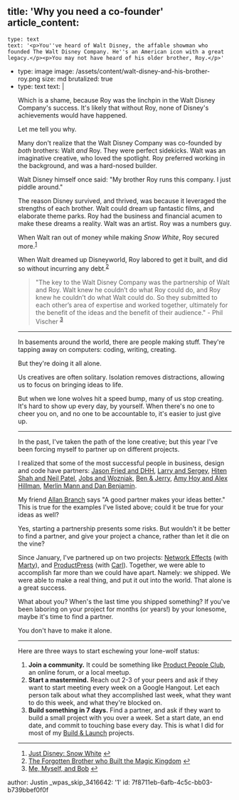 title: 'Why you need a co-founder'
article_content:
  -
    type: text
    text: '<p>You''ve heard of Walt Disney, the affable showman who founded The Walt Disney Company. He''s an American icon with a great legacy.</p><p>You may not have heard of his older brother, Roy.</p>'
  -
    type: image
    image: /assets/content/walt-disney-and-his-brother-roy.png
    size: md
    brutalized: true
  -
    type: text
    text: |
      <p>Which is a shame, because Roy was the linchpin in the Walt Disney Company's success. It's likely that without Roy, none of Disney's achievements would have happened.</p><p>Let me tell you why.</p><p>Many don't realize that the Walt Disney Company was co-founded by <em>both</em> brothers: Walt <em>and</em> Roy. They were perfect sidekicks. Walt was an imaginative creative, who loved the spotlight. Roy preferred working in the background, and was a hard-nosed builder.</p><p>Walt Disney himself once said: "My brother Roy runs this company. I just piddle around."</p><p>The reason Disney survived, and thrived, was because it leveraged the strengths of each brother. Walt could dream up fantastic films, and elaborate theme parks. Roy had the business and financial acumen to make these dreams a reality. Walt was an artist. Roy was a numbers guy.</p><p>When Walt ran out of money while making <em>Snow White</em>, Roy secured more.<sup><a href="#fn-1147-2">1</a></sup></p><p>When Walt dreamed up Disneyworld, Roy labored to get it built, and did so without incurring any debt.<sup><a href="#fn-1147-1">2</a></sup></p><blockquote><p>
        "The key to the Walt Disney Company was the partnership of Walt and Roy. Walt knew he couldn’t do what Roy could do, and Roy knew he couldn’t do what Walt could do. So they submitted to each other’s area of expertise and worked together, ultimately for the benefit of the ideas and the benefit of their audience." - Phil Vischer <sup><a href="#fn-1147-3">3</a></sup>
      </p></blockquote><hr><p>In basements around the world, there are people making stuff. They're tapping away on computers: coding, writing, creating.</p><p>But they're doing it all alone.</p><p>Us creatives are often solitary. Isolation removes distractions, allowing us to focus on bringing ideas to life.</p><p>But when we lone wolves hit a speed bump, many of us stop creating. It's hard to show up every day, by yourself. When there's no one to cheer you on, and no one to be accountable to, it's easier to just give up.</p><hr><p>In the past, I've taken the path of the lone creative; but this year I've been forcing myself to partner up on different projects.</p><p>I realized that some of the most successful people in business, design and code have partners: <a href="http://basecamp.com">Jason Fried and DHH</a>, <a href="http://google.com">Larry and Sergey</a>, <a href="http://kissmetrics.com">Hiten Shah and Neil Patel</a>, <a href="http://apple.com">Jobs and Wozniak</a>, <a href="http://www.benjerry.com/">Ben &amp; Jerry</a>, <a href="http://30x500.com">Amy Hoy and Alex Hillman</a>, <a href="http://5by5.tv/b2w">Merlin Mann and Dan Benjamin</a>.</p><p>My friend <a href="http://lesseverything.com/bio/">Allan Branch</a> says "A good partner makes your ideas better." This is true for the examples I've listed above; could it be true for your ideas as well?</p><p>Yes, starting a partnership presents some risks. But wouldn't it be better to find a partner, and give your project a chance, rather than let it die on the vine?</p><p>Since January, I've partnered up on two projects: <a href="http://networkeffects.me">Network Effects</a> (with <a href="http://code-ninja.org">Marty</a>), and <a href="http://productpress.me">ProductPress</a> (with <a href="http://carlalexander.ca">Carl</a>). Together, we were able to accomplish far more than we could have apart. Namely: we shipped. We were able to make a real thing, and put it out into the world. That alone is a great success.</p><p>What about you? When's the last time you shipped something? If you've been laboring on your project for months (or years!) by your lonesome, maybe it's time to find a partner.</p><p>You don't have to make it alone.</p><hr><p>Here are three ways to start eschewing your lone-wolf status:</p><ol><li><strong>Join a community.</strong> It could be something like <a href="http://productpeople.club">Product People Club</a>, an online forum, or a local meetup.</li><li><strong>Start a mastermind.</strong> Reach out 2-3 of your peers and ask if they want to start meeting every week on a Google Hangout. Let each person talk about what they accomplished last week, what they want to do this week, and what they're blocked on.</li><li><strong>Build something in 7 days.</strong> Find a partner, and ask if they want to build a small project with you over a week. Set a start date, an end date, and commit to touching base every day. This is what I did for most of my <a href="http://buildandlaunch.net">Build &amp; Launch</a> projects.</li></ol><hr><ol><li>
      <a href="http://www.justdisney.com/Features/snow_white/">Just Disney: Snow White</a>&nbsp;<a href="#fnref-1147-2">↩</a>
      </li><li>
      <a href="http://www.mouseplanet.com/9562/The_Forgotten_Brother_Who_Built_a_Magic_Kingdom">The Forgotten Brother who Built the Magic Kingdom</a>&nbsp;<a href="#fnref-1147-1">↩</a>
      </li><li>
      <a href="http://www.cbn.com/spirituallife/churchandministry/Vischer_Excerpt0705.aspx">Me, Myself, and Bob</a>&nbsp;<a href="#fnref-1147-3">↩</a>
      </li></ol>
author: Justin
_wpas_skip_3416642: '1'
id: 7f8711eb-6afb-4c5c-bb03-b739bbef0f0f
